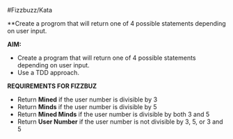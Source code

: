 #Fizzbuzz/Kata

**Create a progrom that will return one of 4 possible statements depending on user input.

**AIM:**
* Create a program that will return one of 4 possible statements depending on user input.
* Use a TDD approach.

**REQUIREMENTS FOR FIZZBUZ**
* Return **Mined** if the user number is divisible by 3
* Return **Minds** if the user number is divisible by 5
* Return **Mined Minds** if the user number is divisible by both 3 and 5
* Return **User Number** if the user number is not divisible by 3, 5, or 3 and 5

